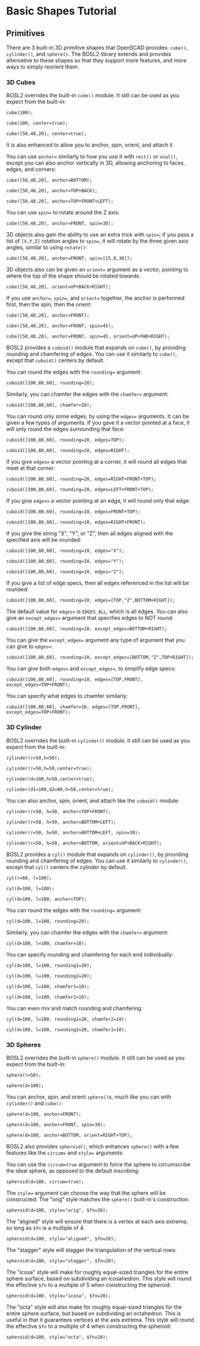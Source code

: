 # Basic Shapes Tutorial

<!-- TOC -->

## Primitives
There are 3 built-in 3D primitive shapes that OpenSCAD provides: `cube()`, `cylinder()`,
and `sphere()`.  The BOSL2 library extends and provides alternative to these shapes so
that they support more features, and more ways to simply reorient them.


### 3D Cubes
BOSL2 overrides the built-in `cube()` module.  It still can be used as you expect from the built-in:

```openscad-3D
cube(100);
```

```openscad-3D
cube(100, center=true);
```

```openscad-3D
cube([50,40,20], center=true);
```

It is also enhanced to allow you to anchor, spin, orient, and attach it.

You can use `anchor=` similarly to how you use it with `rect()` or `oval()`,
except you can also anchor vertically in 3D, allowing anchoring to faces, edges,
and corners:

```openscad-3D
cube([50,40,20], anchor=BOTTOM);
```

```openscad-3D
cube([50,40,20], anchor=TOP+BACK);
```

```openscad-3D
cube([50,40,20], anchor=TOP+FRONT+LEFT);
```

You can use `spin=` to rotate around the Z axis:

```openscad-3D
cube([50,40,20], anchor=FRONT, spin=30);
```

3D objects also gain the ability to use an extra trick with `spin=`;
if you pass a list of `[X,Y,Z]` rotation angles to `spin=`, it will
rotate by the three given axis angles, similar to using `rotate()`:

```openscad-3D
cube([50,40,20], anchor=FRONT, spin=[15,0,30]);
```

3D objects also can be given an `orient=` argument as a vector, pointing
to where the top of the shape should be rotated towards.

```openscad-3D
cube([50,40,20], orient=UP+BACK+RIGHT);
```

If you use `anchor=`, `spin=`, and `orient=` together, the anchor is performed
first, then the spin, then the orient:

```openscad-3D
cube([50,40,20], anchor=FRONT);
```

```openscad-3D
cube([50,40,20], anchor=FRONT, spin=45);
```

```openscad-3D
cube([50,40,20], anchor=FRONT, spin=45, orient=UP+FWD+RIGHT);
```

BOSL2 provides a `cuboid()` module that expands on `cube()`, by providing
rounding and chamfering of edges.  You can use it similarly to `cube()`,
except that `cuboid()` centers by default.

You can round the edges with the `rounding=` argument:

```openscad-3D
cuboid([100,80,60], rounding=20);
```

Similarly, you can chamfer the edges with the `chamfer=` argument:

```openscad-3D
cuboid([100,80,60], chamfer=10);
```

You can round only some edges, by using the `edges=` arguments.  It can be
given a few types of arguments. If you gave it a vector pointed at a face,
it will only round the edges surrounding that face:

```openscad-3D
cuboid([100,80,60], rounding=20, edges=TOP);
```

```openscad-3D
cuboid([100,80,60], rounding=20, edges=RIGHT);
```

If you give `edges=` a vector pointing at a corner, it will round all edges
that meet at that corner:

```openscad-3D
cuboid([100,80,60], rounding=20, edges=RIGHT+FRONT+TOP);
```

```openscad-3D
cuboid([100,80,60], rounding=20, edges=LEFT+FRONT+TOP);
```

If you give `edges=` a vector pointing at an edge, it will round only that edge:

```openscad-3D
cuboid([100,80,60], rounding=10, edges=FRONT+TOP);
```

```openscad-3D
cuboid([100,80,60], rounding=10, edges=RIGHT+FRONT);
```

If you give the string "X", "Y", or "Z", then all edges aligned with the specified
axis will be rounded:

```openscad-3D
cuboid([100,80,60], rounding=10, edges="X");
```

```openscad-3D
cuboid([100,80,60], rounding=10, edges="Y");
```

```openscad-3D
cuboid([100,80,60], rounding=10, edges="Z");
```

If you give a list of edge specs, then all edges referenced in the list will
be rounded:

```openscad-3D
cuboid([100,80,60], rounding=10, edges=[TOP,"Z",BOTTOM+RIGHT]);
```

The default value for `edges=` is `EDGES_ALL`, which is all edges.  You can also
give an `except_edges=` argument that specifies edges to NOT round:

```openscad-3D
cuboid([100,80,60], rounding=10, except_edges=BOTTOM+RIGHT);
```

You can give the `except_edges=` argument any type of argument that you can
give to `edges=`:

```openscad-3D
cuboid([100,80,60], rounding=10, except_edges=[BOTTOM,"Z",TOP+RIGHT]);
```

You can give both `edges=` and `except_edges=`, to simplify edge specs:

```openscad-3D
cuboid([100,80,60], rounding=10, edges=[TOP,FRONT], except_edges=TOP+FRONT);
```

You can specify what edges to chamfer similarly:

```openscad-3D
cuboid([100,80,60], chamfer=10, edges=[TOP,FRONT], except_edges=TOP+FRONT);
```


### 3D Cylinder
BOSL2 overrides the built-in `cylinder()` module.  It still can be used as you
expect from the built-in:

```openscad-3D
cylinder(r=50,h=50);
```

```openscad-3D
cylinder(r=50,h=50,center=true);
```

```openscad-3D
cylinder(d=100,h=50,center=true);
```

```openscad-3D
cylinder(d1=100,d2=80,h=50,center=true);
```

You can also anchor, spin, orient, and attach like the `cuboid()` module:

```openscad-3D
cylinder(r=50, h=50, anchor=TOP+FRONT);
```

```openscad-3D
cylinder(r=50, h=50, anchor=BOTTOM+LEFT);
```

```openscad-3D
cylinder(r=50, h=50, anchor=BOTTOM+LEFT, spin=30);
```

```openscad-3D
cylinder(r=50, h=50, anchor=BOTTOM, orient=UP+BACK+RIGHT);
```


BOSL2 provides a `cyl()` module that expands on `cylinder()`, by providing
rounding and chamfering of edges.  You can use it similarly to `cylinder()`,
except that `cyl()` centers the cylinder by default.

```openscad-3D
cyl(r=60, l=100);
```

```openscad-3D
cyl(d=100, l=100);
```

```openscad-3D
cyl(d=100, l=100, anchor=TOP);
```

You can round the edges with the `rounding=` argument:

```openscad-3D
cyl(d=100, l=100, rounding=20);
```

Similarly, you can chamfer the edges with the `chamfer=` argument:

```openscad-3D
cyl(d=100, l=100, chamfer=10);
```

You can specify rounding and chamfering for each end individually:

```openscad-3D
cyl(d=100, l=100, rounding1=20);
```

```openscad-3D
cyl(d=100, l=100, rounding2=20);
```

```openscad-3D
cyl(d=100, l=100, chamfer1=10);
```

```openscad-3D
cyl(d=100, l=100, chamfer2=10);
```

You can even mix and match rounding and chamfering:

```openscad-3D
cyl(d=100, l=100, rounding1=20, chamfer2=10);
```

```openscad-3D
cyl(d=100, l=100, rounding2=20, chamfer1=10);
```


### 3D Spheres
BOSL2 overrides the built-in `sphere()` module.  It still can be used as you
expect from the built-in:

```openscad-3D
sphere(r=50);
```

```openscad-3D
sphere(d=100);
```

You can anchor, spin, and orient `sphere()`s, much like you can with `cylinder()`
and `cube()`:

```openscad-3D
sphere(d=100, anchor=FRONT);
```

```openscad-3D
sphere(d=100, anchor=FRONT, spin=30);
```

```openscad-3D
sphere(d=100, anchor=BOTTOM, orient=RIGHT+TOP);
```

BOSL2 also provides `spheroid()`, which enhances `sphere()` with a few features
like the `circum=` and `style=` arguments:

You can use the `circum=true` argument to force the sphere to circumscribe the
ideal sphere, as opposed to the default inscribing:

```openscad-3D
spheroid(d=100, circum=true);
```

The `style=` argument can choose the way that the sphere will be constructed:
The "orig" style matches the `sphere()` built-in's construction. 

```openscad-3D
spheroid(d=100, style="orig", $fn=20);
```

The "aligned" style will ensure that there is a vertex at each axis extrema,
so long as `$fn` is a multiple of 4.

```openscad-3D
spheroid(d=100, style="aligned", $fn=20);
```

The "stagger" style will stagger the triangulation of the vertical rows:

```openscad-3D
spheroid(d=100, style="stagger", $fn=20);
```

The "icosa" style will make for roughly equal-sized triangles for the entire
sphere surface, based on subdividing an icosahedron.  This style will round the
effective `$fn` to a multiple of 5 when constructing the spheroid:

```openscad-3D
spheroid(d=100, style="icosa", $fn=20);
```

The "octa" style will also make for roughly equal-sized triangles for the entire
sphere surface, but based on subdividing an octahedron.  This is useful in that it
guarantees vertices at the axis extrema.  This style will round the effective `$fn`
to a multiple of 4 when constructing the spheroid:

```openscad-3D
spheroid(d=100, style="octa", $fn=20);
```

